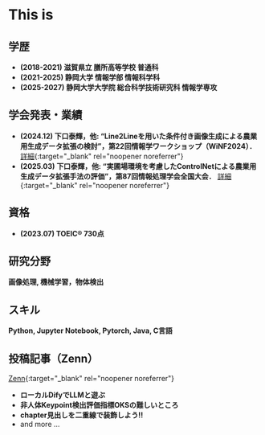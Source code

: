 # This is
## 学歴
- **(2018-2021) 滋賀県立 膳所高等学校 普通科**
- **(2021-2025) 静岡大学 情報学部 情報科学科**
- **(2025-2027) 静岡大学大学院 総合科学技術研究科 情報学専攻**

## 学会発表・業績
- **(2024.12) 下口泰輝，他: “Line2Lineを用いた条件付き画像生成による農業用生成データ拡張の検討”，第22回情報学ワークショップ（WiNF2024）．**
[詳細](https://sites.google.com/view/winf2024/){:target="_blank" rel="noopener noreferrer"}
- **(2025.03) 下口泰輝，他: “実圃場環境を考慮したControlNetによる農業用生成データ拡張手法の評価”，第87回情報処理学会全国大会．**
[詳細](https://www.ipsj.or.jp/event/taikai/87/index.html){:target="_blank" rel="noopener noreferrer"}

## 資格
- **(2023.07) TOEIC® 730点**

## 研究分野
**画像処理, 機械学習，物体検出**

## スキル
**Python, Jupyter Notebook, Pytorch, Java, C言語**

## 投稿記事（Zenn）
[Zenn](https://zenn.dev/xiakou){:target="_blank" rel="noopener noreferrer"}
- **ローカルDifyでLLMと遊ぶ**
- **非人体Keypoint検出評価指標OKSの難しいところ**
- **chapter見出しを二重線で装飾しよう!!**
- and more ...